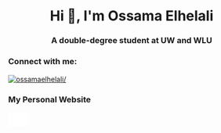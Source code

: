 <h1 align="center">Hi 👋, I'm Ossama Elhelali</h1>
<h3 align="center">A double-degree student at UW and WLU</h3>

<h3 align="left">Connect with me:</h3>
<p align="left">
<a href="https://linkedin.com/in/ossamaelhelali/" target="_blank">
    <img align="center" src="https://raw.githubusercontent.com/rahuldkjain/github-profile-readme-generator/master/src/images/icons/Social/linked-in-alt.svg" alt="ossamaelhelali/" height="30" width="40" />
</a>
<h3 align="left">My Personal Website</h3>
<p align="left">
<a href="http://www.ossama.tech/" target="_blank">
    <img align="center" src="./link.svg" alt="ossama.tech" height="30" width="40" />
</a>
</p>
